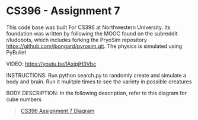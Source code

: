 # CS396 - Assignment 7
This code base was built For CS396 at Northwestern University. Its foundation was written by following the MOOC found on the subreddit r/ludobots, which includes forking the PryoSim repository https://github.com/jbongard/pyrosim.git. The physics is simulated using PyBullet

VIDEO: 
https://youtu.be/lAxipjH3Vbc

INSTRUCTIONS: 
Run python search.py to randomly create and simulate a body and brain. Run it mulitple times to see the variety in possible creatures

BODY DESCRIPTION:
In the following description, refer to this diagram for cube numbers
<blockquote class="imgur-embed-pub" lang="en" data-id="a/70W5W4A"  ><a href="//imgur.com/a/70W5W4A">CS396 Assignment 7 Diagram</a></blockquote><script async src="//s.imgur.com/min/embed.js" charset="utf-8"></script>

